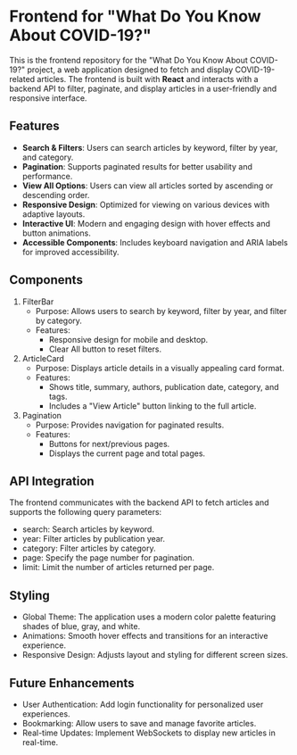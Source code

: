 # Frontend for "What Do You Know About COVID-19?"

This is the frontend repository for the "What Do You Know About COVID-19?" project, a web application designed to fetch and display COVID-19-related articles. The frontend is built with **React** and interacts with a backend API to filter, paginate, and display articles in a user-friendly and responsive interface.

## Features

- **Search & Filters**: Users can search articles by keyword, filter by year, and category.
- **Pagination**: Supports paginated results for better usability and performance.
- **View All Options**: Users can view all articles sorted by ascending or descending order.
- **Responsive Design**: Optimized for viewing on various devices with adaptive layouts.
- **Interactive UI**: Modern and engaging design with hover effects and button animations.
- **Accessible Components**: Includes keyboard navigation and ARIA labels for improved accessibility.

## Components

1. FilterBar
   - Purpose: Allows users to search by keyword, filter by year, and filter by category.
   - Features:
      - Responsive design for mobile and desktop.
      - Clear All button to reset filters.
2. ArticleCard
   - Purpose: Displays article details in a visually appealing card format.
   - Features:
      - Shows title, summary, authors, publication date, category, and tags.
      - Includes a "View Article" button linking to the full article.
3. Pagination
   - Purpose: Provides navigation for paginated results.
   - Features:
      - Buttons for next/previous pages.
      - Displays the current page and total pages.

## API Integration

The frontend communicates with the backend API to fetch articles and supports the following query parameters:

- search: Search articles by keyword.
- year: Filter articles by publication year.
- category: Filter articles by category.
- page: Specify the page number for pagination.
- limit: Limit the number of articles returned per page.

## Styling

- Global Theme: The application uses a modern color palette featuring shades of blue, gray, and white.
- Animations: Smooth hover effects and transitions for an interactive experience.
- Responsive Design: Adjusts layout and styling for different screen sizes.

## Future Enhancements

- User Authentication: Add login functionality for personalized user experiences.
- Bookmarking: Allow users to save and manage favorite articles.
- Real-time Updates: Implement WebSockets to display new articles in real-time.
